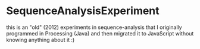 # SequenceAnalysisExperiment
this is an "old" (2012) experiments in sequence-analysis that I originally programmed in Processing (Java) and then migrated it to JavaScript without knowing anything about it :)
